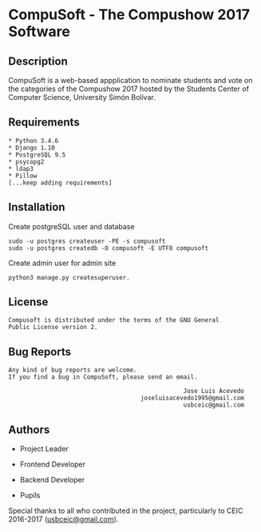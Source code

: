 # CompuSoft - The Compushow 2017 Software

## Description
CompuSoft is a web-based appplication to nominate students and vote on the categories of the Compushow 2017 hosted by the Students Center of Computer Science, University Simón Bolívar.


## Requirements
```
* Python 3.4.6
* Django 1.10
* PostgreSQL 9.5
* psycopg2
* ldap3
* Pillow
[...keep adding requirements]
```

## Installation
Create postgreSQL user and database
```
sudo -u postgres createuser -PE -s compusoft
sudo -u postgres createdb -O compusoft -E UTF8 compusoft
```
Create admin user for admin site
```
python3 manage.py createsuperuser.
```

## License
```
Compusoft is distributed under the terms of the GNU General
Public License version 2.
```

## Bug Reports
```
Any kind of bug reports are welcome.
If you find a bug in CompuSoft, please send an email.

                                                 Jose Luis Acevedo
                                     joseluisacevedo1995@gmail.com
                                                 usbceic@gmail.com
```

## Authors
- Project Leader
        
- Frontend Developer

- Backend Developer
        
- Pupils
        
Special thanks to all who contributed in the project, particularly to CEIC 2016-2017 (usbceic@gmail.com).
